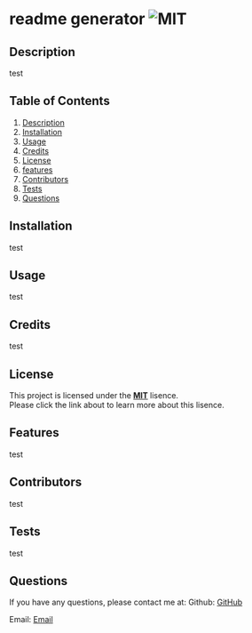 # readme generator ![MIT](https://img.shields.io/badge/license-MIT-green)
  ## Description
  test

  ## Table of Contents
  1. [Description](#description)
  2. [Installation](#installation)
  3. [Usage](#usage)
  4. [Credits](#credits)
  5. [License](#license)
  6. [features](#features)
  7. [Contributors](#contributors)
  8. [Tests](#tests)
  9. [Questions](#questions)

  ## Installation
  test
  

  ## Usage
  test


  ## Credits
  test


  ## License
  This project is licensed under the **[MIT](https://opensource.org/licenses/MIT)** lisence.
    <br>Please click the link about to learn more about this lisence.

  
  ## Features
  test


  ## Contributors
  test


  ## Tests
  test


  ## Questions
  If you have any questions, please contact me at:
  Github: [GitHub](https://github.com/bcline01)

  Email: [Email](mailto:brookecline.dev@gmail.com)


